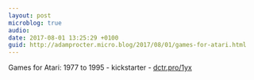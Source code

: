 ```yaml
---
layout: post
microblog: true
audio: 
date: 2017-08-01 13:25:29 +0100
guid: http://adamprocter.micro.blog/2017/08/01/games-for-atari.html
---
```

Games for Atari: 1977 to 1995 - kickstarter - [dctr.pro/1yx](http://dctr.pro/1yx)
